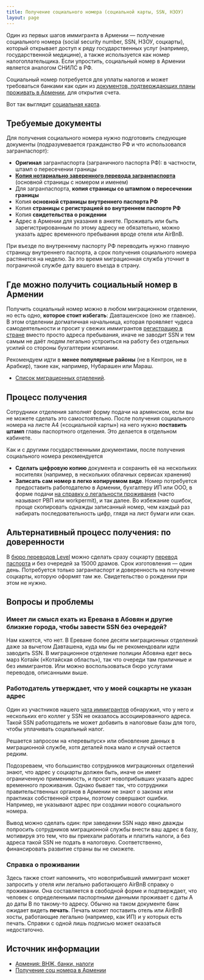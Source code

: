 ```yaml
---
title: Получение социального номера (социальной карты, SSN, НЗОУ)
layout: page
---
```


Один из первых шагов иммигранта в Армении — получение социального номера (social security number, SSN, НЗОУ, соцкарты),
который открывает доступ к ряду государственных услуг (например, государственной медицине), а также используется как
номер налогоплательщика. Если упростить, социальный номер в Армении является аналогом СНИЛС в РФ.

Социальный номер потребуется для уплаты налогов и может требоваться банками как один из [документов, подтверждающих планы проживать в Армении](https://www.notion.so/8d219cc1c9304f91852c6e98abbbf02b), для открытия счета.

Вот так выглядит [социальная карта](/files/socialcard.jpg).

## Требуемые документы

Для получения социального номера нужно подготовить следующие документы (подразумевается гражданство РФ и что использовался загранпаспорт):

- **Оригинал** загранпаспорта (заграничного паспорта РФ): в частности, штамп о пересечении границы
- **[Копия нотариально заверенного перевода загранпаспорта](passport-translation.md)** (основной страницы с номером и именем)
- Для загранпаспорта, **копия страницы со штампом о пересечении границы**
- Копия **основной страницы внутреннего паспорта РФ**
- Копия **страницы с регистрацией во внутреннем паспорте РФ**
- Копия **свидетельства о рождении**
- Адрес в Армении для указания в анкете. Проживать или быть зарегистрированным по этому адресу не обязательно, можно указать
  адрес временного пребывания вроде отеля или AirBnB.

При въезде по внутреннему паспорту РФ переводить нужно главную страницу внутреннего паспорта, а срок получения социального номера растянется на неделю. За это время миграционная служба уточнит в пограничной службе дату вашего въезда в страну.

## Где можно получить социальный номер в Армении

Получить социальный номер можно в любом миграционном отделении, но есть одно, **которое стоит избегать**:
Давташенское (оно же главное). В этом отделении догматичная начальница, которая проявляет чудеса самодеятельности и
просит у свежих иммигрантов [регистрацию в стране](registration.md) вместо просто адреса пребывания, иначе не заводит SSN и
тем самым не даёт людям легально устроиться на работу без отдельных усилий со стороны бухгалтерии компании.

Рекомендуем идти в **менее популярные районы** (не в Кентрон, не в Арабкир), такие как, например, Нубарашен или Мараш.

- [Список миграционных отделений](ovirs.md).

## Процесс получения

Сотрудники отделения заполнят форму подачи на армянском, если вы не можете сделать это самостоятельно.
После получения социального номера на листе A4 («социальной карты») на него нужно **поставить штамп** главы
паспортного отделения. Это делается в отдельном кабинете.

Как и с другими государственными документами, после получения социального номера рекомендуется

- **Сделать цифровую копию** документа и сохранить её на нескольких носителях (например, в нескольких
  облачных сервисах хранения)
- **Записать сам номер в легко копируемом виде**. Номер потребуется предоставить работодателю в Армении, бухгалтеру ИП
  или ООО, в форме подачи [на справку о легальности проживания](eaeu-cert.md) (часто называют РВП или workpermit),
  и так далее. Во избежание ошибок, проще скопировать однажды записанный номер, чем каждый раз набирать
  последовательность цифр, глядя на лист бумаги или скан.

## Альтернативный процесс получения: по доверенности

В [бюро переводов Level](https://yandex.ru/maps/org/byuro_level/114447154450/) можно сделать сразу соцкарту
[перевод паспорта](passport-translation.md) и без очередей за 15000 драмов. Срок изготовления — один день. Потребуется
только загранпаспорт и доверенность на получение соцкарты, которую оформят там же. Свидетельство о рождении при этом
не нужно.

## Вопросы и проблемы

### Имеет ли смысл ехать из Еревана в Абовян и другие близкие города, чтобы завести SSN без очередей?

Нам кажется, что нет. В Ереване более десяти миграционных отделений даже за вычетом Давташена, куда мы бы не
рекомендовали идти заводить SSN. В миграционное отделение полиции Абовяна едет весь марз Котайк («Котайская область»),
так что очереди там приличные и без иммигрантов. Или можно воспользоваться бюро услугами переводов, описанными выше.

### Работодатель утверждает, что у моей соцкарты не указан адрес

Один из участников нашего [чата иммигрантов](https://t.me/am_banking_and_residency) обнаружил, что у него
и нескольких его коллег у SSN не оказалось ассоциированного адреса. Такой SSN работодатель не может добавить
в налоговые базы для того, чтобы уплачивать социальный налог.

Решается запросом на «перевыпуск» или обновление данных в миграционной службе, хотя деталей пока мало и случай
остается редким.

Подозреваем, что большинство сотрудников миграционных отделений знают, что адрес у соцкарты должен быть, иначе он имеет
ограниченную применимость, и просят новоприбывших указать адрес временного проживания. Однако бывает так, что сотрудники
правительственных органов в Армении не знают о законах или практиках собственной страны, поэтому совершают ошибки.
Например, не указывают адрес при создании нового социального номера.

Вывод можно сделать один: при заведении SSN надо явно дважды попросить сотрудников миграционной службы внести
ваш адрес в базу, мотивируя это тем, что вы приехали работать и платить налоги, а без адреса такой SSN не
подать в налоговую. Соответственно, финансировать развитие страны вы не сможете.

### Справка о проживании

Здесь также стоит напомнить, что новоприбывший иммигрант может запросить у отеля или легально работающего AirBnB
справку о проживании. Она составляется в свободной форме и подтверждает, что человек с определенными паспортными данными
проживает с даты A до даты B по такому-то адресу. Обычно на таком документе банк ожидает видеть **печать**. Печать может
поставить отель или AirBnB хосты, работающие легально (например, как ИП) и у которых есть печать. Справки с одной лишь
подписью может оказаться недостаточно.

## Источник информации

- [Армения: ВНЖ, банки, налоги](https://t.me/am_banking_and_residency)
- [Получение соц номера в Армении](https://www.notion.so/357310af7dd54f4ab00d77301c5d0c51)

